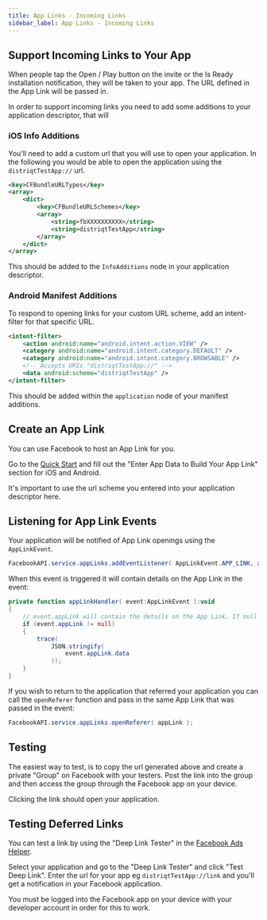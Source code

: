 ```yaml
---
title: App Links - Incoming Links
sidebar_label: App Links - Incoming Links
---
```



## Support Incoming Links to Your App

When people tap the Open / Play button on the invite or the Is Ready installation notification, 
they will be taken to your app. The URL defined in the App Link will be passed in. 


In order to support incoming links you need to add some additions to your application descriptor,
that will 



### iOS Info Additions

You'll need to add a custom url that you will use to open your application. In the following 
you would be able to open the application using the `distriqtTestApp://` url.

```xml
<key>CFBundleURLTypes</key>
<array>
	<dict>
		<key>CFBundleURLSchemes</key>
		<array>
			<string>fbXXXXXXXXXX</string>
			<string>distriqtTestApp</string>
		</array>
	</dict>
</array>
```

This should be added to the `InfoAdditions` node in your application descriptor.



### Android Manifest Additions

To respond to opening links for your custom URL scheme, add an intent-filter for that specific URL.

```xml
<intent-filter>
	<action android:name="android.intent.action.VIEW" />
	<category android:name="android.intent.category.DEFAULT" />
	<category android:name="android.intent.category.BROWSABLE" />
	<!-- Accepts URIs "distriqtTestApp://" -->
	<data android:scheme="distriqtTestApp" />
</intent-filter>
```

This should be added within the `application` node of your manifest additions.





## Create an App Link

You can use Facebook to host an App Link for you.

Go to the [Quick Start](https://developers.facebook.com/quickstarts/?platform=app-links-host) 
and fill out the "Enter App Data to Build Your App Link" section for iOS and Android. 

It's important to use the url scheme you entered into your application descriptor here.



## Listening for App Link Events

Your application will be notified of App Link openings using the `AppLinkEvent`. 

```actionscript
FacebookAPI.service.appLinks.addEventListener( AppLinkEvent.APP_LINK, appLinkHandler );
```

When this event is triggered it will contain details on the App Link in the event:

```actionscript
private function appLinkHandler( event:AppLinkEvent ):void 
{
	// event.appLink will contain the details on the App Link. If null the link could not be processed
	if (event.appLink != null)
	{
		trace( 
			JSON.stringify( 
				event.appLink.data 
			));
	}
}
```

If you wish to return to the application that referred your application you can call the
`openReferer` function and pass in the same App Link that was passed in the event:

```actionscript
FacebookAPI.service.appLinks.openReferer( appLink );
```





## Testing 

The easiest way to test, is to copy the url generated above and create a private "Group"
on Facebook with your testers. Post the link into the group and then access the group 
through the Facebook app on your device.

Clicking the link should open your application.


















## Testing Deferred Links

You can test a link by using the "Deep Link Tester" in the [Facebook Ads Helper](https://developers.facebook.com/tools/app-ads-helper/).

Select your application and go to the "Deep Link Tester" and click "Test Deep Link". 
Enter the url for your app eg `distriqtTestApp://link` and you'll get a notification in your 
Facebook application. 

You must be logged into the Facebook app on your device with your developer account in 
order for this to work.




